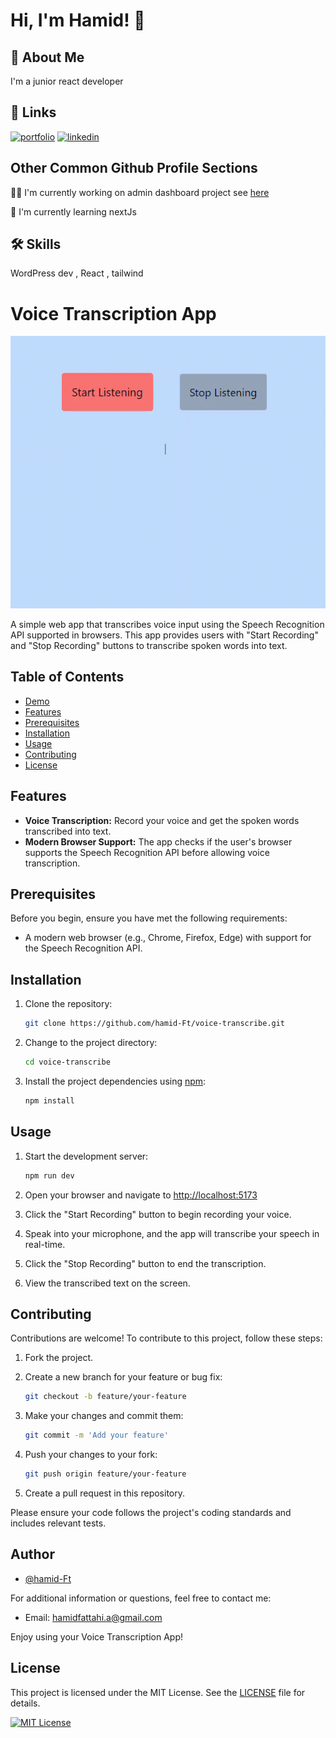 # Hi, I'm Hamid! 👋

## 🚀 About Me

I'm a junior react developer

## 🔗 Links

[![portfolio](https://img.shields.io/badge/my_portfolio-000?style=for-the-badge&logo=ko-fi&logoColor=white)](https://niklinkagency.com/projects)
[![linkedin](https://img.shields.io/badge/linkedin-0A66C2?style=for-the-badge&logo=linkedin&logoColor=white)](https://www.linkedin.com/in/hamidft/)

## Other Common Github Profile Sections

👩‍💻 I'm currently working on admin dashboard project see [here](https://github.com/hamid-Ft/admin-dashboard)

🧠 I'm currently learning nextJs

## 🛠 Skills

WordPress dev , React , tailwind

# Voice Transcription App

![App Screenshot](image/README/1697706986828.png "voice transcribe")

A simple web app that transcribes voice input using the Speech Recognition API supported in browsers. This app provides users with "Start Recording" and "Stop Recording" buttons to transcribe spoken words into text.

## Table of Contents

- [Demo](#demo)
- [Features](#features)
- [Prerequisites](#prerequisites)
- [Installation](#installation)
- [Usage](#usage)
- [Contributing](#contributing)
- [License](#license)

## Features

- **Voice Transcription:** Record your voice and get the spoken words transcribed into text.
- **Modern Browser Support:** The app checks if the user's browser supports the Speech Recognition API before allowing voice transcription.

## Prerequisites

Before you begin, ensure you have met the following requirements:

- A modern web browser (e.g., Chrome, Firefox, Edge) with support for the Speech Recognition API.

## Installation

1. Clone the repository:

   ```bash
   git clone https://github.com/hamid-Ft/voice-transcribe.git
   ```

2. Change to the project directory:

   ```bash
   cd voice-transcribe
   ```

3. Install the project dependencies using [npm](https://www.npmjs.com/):

   ```bash
   npm install
   ```

## Usage

1. Start the development server:

   ```bash
   npm run dev
   ```

2. Open your browser and navigate to [http://localhost:5173](http://localhost:5173)
3. Click the "Start Recording" button to begin recording your voice.
4. Speak into your microphone, and the app will transcribe your speech in real-time.
5. Click the "Stop Recording" button to end the transcription.
6. View the transcribed text on the screen.

## Contributing

Contributions are welcome! To contribute to this project, follow these steps:

1. Fork the project.
2. Create a new branch for your feature or bug fix:

   ```bash
   git checkout -b feature/your-feature
   ```

3. Make your changes and commit them:

   ```bash
   git commit -m 'Add your feature'
   ```

4. Push your changes to your fork:

   ```bash
   git push origin feature/your-feature
   ```

5. Create a pull request in this repository.

Please ensure your code follows the project's coding standards and includes relevant tests.

## Author

- [@hamid-Ft](https://www.github.com/hamid-Ft)

For additional information or questions, feel free to contact me:

- Email: hamidfattahi.a@gmail.com

Enjoy using your Voice Transcription App!

## License

This project is licensed under the MIT License. See the [LICENSE](LICENSE) file for details.

[![MIT License](https://img.shields.io/badge/License-MIT-green.svg)](https://choosealicense.com/licenses/mit/)
